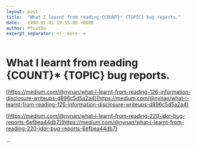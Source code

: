```yaml
---
layout: post
title:  "What I learnt from reading {COUNT}* {TOPIC} bug reports."
date:   1990-01-01 19:55:00 +0000
author: PfiatDe
excerpt_separator: <!--more-->
---
```


# What I learnt from reading {COUNT}* {TOPIC} bug reports.

[https://medium.com/@nynan/what-i-learnt-from-reading-126-information-disclosure-writeups-d896c5d5a2a4](https://medium.com/@nynan/what-i-learnt-from-reading-126-information-disclosure-writeups-d896c5d5a2a4)

[https://medium.com/@nynan/what-i-learnt-from-reading-220-idor-bug-reports-6efbea44db7](https://medium.com/@nynan/what-i-learnt-from-reading-220-idor-bug-reports-6efbea44db7)

...
<!--more-->
